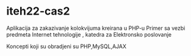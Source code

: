 # iteh22-cas2

Aplikacija za zakazivanje kolokvijuma kreirana u PHP-u
Primer sa vezbi predmeta Internet tehnologije , katedra za Elektronsko poslovanje


Koncepti koji su obradjeni su PHP,MySQL,AJAX
